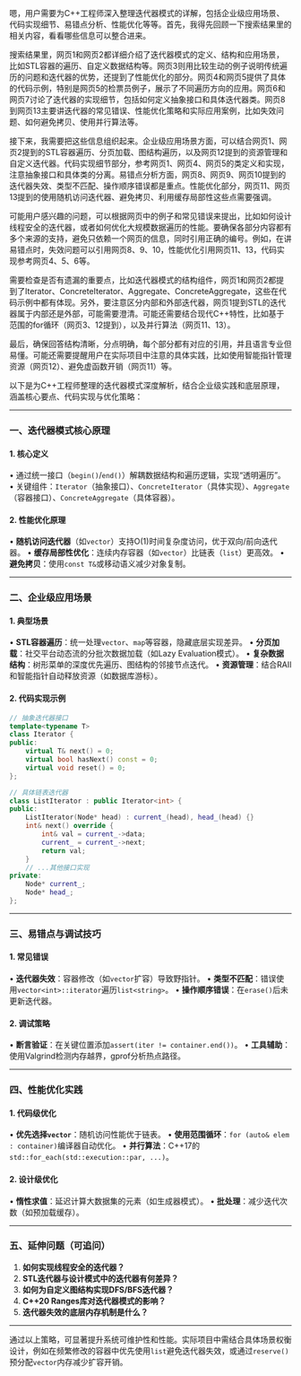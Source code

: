 嗯，用户需要为C++工程师深入整理迭代器模式的详解，包括企业级应用场景、代码实现细节、易错点分析、性能优化等等。首先，我得先回顾一下搜索结果里的相关内容，看看哪些信息可以整合进来。

搜索结果里，网页1和网页2都详细介绍了迭代器模式的定义、结构和应用场景，比如STL容器的遍历、自定义数据结构等。网页3则用比较生动的例子说明传统遍历的问题和迭代器的优势，还提到了性能优化的部分。网页4和网页5提供了具体的代码示例，特别是网页5的检票员例子，展示了不同遍历方向的应用。网页6和网页7讨论了迭代器的实现细节，包括如何定义抽象接口和具体迭代器类。网页8到网页13主要讲迭代器的常见错误、性能优化策略和实际应用案例，比如失效问题、如何避免拷贝、使用并行算法等。

接下来，我需要把这些信息组织起来。企业级应用场景方面，可以结合网页1、网页2提到的STL容器遍历、分页加载、图结构遍历，以及网页12提到的资源管理和自定义迭代器。代码实现细节部分，参考网页1、网页4、网页5的类定义和实现，注意抽象接口和具体类的分离。易错点分析方面，网页8、网页9、网页10提到的迭代器失效、类型不匹配、操作顺序错误都是重点。性能优化部分，网页11、网页13提到的使用随机访问迭代器、避免拷贝、利用缓存局部性这些点需要强调。

可能用户感兴趣的问题，可以根据网页中的例子和常见错误来提出，比如如何设计线程安全的迭代器，或者如何优化大规模数据遍历的性能。要确保各部分内容都有多个来源的支持，避免只依赖一个网页的信息，同时引用正确的编号。例如，在讲易错点时，失效问题可以引用网页8、9、10，性能优化引用网页11、13，代码实现参考网页4、5、6等。

需要检查是否有遗漏的重要点，比如迭代器模式的结构组件，网页1和网页2都提到了Iterator、ConcreteIterator、Aggregate、ConcreteAggregate，这些在代码示例中都有体现。另外，要注意区分内部和外部迭代器，网页1提到STL的迭代器属于内部还是外部，可能需要澄清。可能还需要结合现代C++特性，比如基于范围的for循环（网页3、12提到），以及并行算法（网页11、13）。

最后，确保回答结构清晰，分点明确，每个部分都有对应的引用，并且语言专业但易懂。可能还需要提醒用户在实际项目中注意的具体实践，比如使用智能指针管理资源（网页12）、避免虚函数开销（网页11）等。




以下是为C++工程师整理的迭代器模式深度解析，结合企业级实践和底层原理，涵盖核心要点、代码实现与优化策略：

---

### 一、迭代器模式核心原理
#### 1. **核心定义**
• 通过统一接口（`begin()`/`end()`）解耦数据结构和遍历逻辑，实现“透明遍历”。
• 关键组件：`Iterator`（抽象接口）、`ConcreteIterator`（具体实现）、`Aggregate`（容器接口）、`ConcreteAggregate`（具体容器）。

#### 2. **性能优化原理**
• **随机访问迭代器**（如`vector`）支持O(1)时间复杂度访问，优于双向/前向迭代器。
• **缓存局部性优化**：连续内存容器（如`vector`）比链表（`list`）更高效。
• **避免拷贝**：使用`const T&`或移动语义减少对象复制。

---

### 二、企业级应用场景
#### 1. **典型场景**
• **STL容器遍历**：统一处理`vector`、`map`等容器，隐藏底层实现差异。
• **分页加载**：社交平台动态流的分批次数据加载（如Lazy Evaluation模式）。
• **复杂数据结构**：树形菜单的深度优先遍历、图结构的邻接节点迭代。
• **资源管理**：结合RAII和智能指针自动释放资源（如数据库游标）。

#### 2. **代码实现示例**
```cpp
// 抽象迭代器接口
template<typename T>
class Iterator {
public:
    virtual T& next() = 0;
    virtual bool hasNext() const = 0;
    virtual void reset() = 0;
};

// 具体链表迭代器
class ListIterator : public Iterator<int> {
public:
    ListIterator(Node* head) : current_(head), head_(head) {}
    int& next() override {
        int& val = current_->data;
        current_ = current_->next;
        return val;
    }
    // ...其他接口实现
private:
    Node* current_;
    Node* head_;
};
```

---

### 三、易错点与调试技巧
#### 1. **常见错误**
• **迭代器失效**：容器修改（如`vector`扩容）导致野指针。
• **类型不匹配**：错误使用`vector<int>::iterator`遍历`list<string>`。
• **操作顺序错误**：在`erase()`后未更新迭代器。

#### 2. **调试策略**
• **断言验证**：在关键位置添加`assert(iter != container.end())`。
• **工具辅助**：使用Valgrind检测内存越界，gprof分析热点路径。

---

### 四、性能优化实践
#### 1. **代码级优化**
• **优先选择`vector`**：随机访问性能优于链表。
• **使用范围循环**：`for (auto& elem : container)`编译器自动优化。
• **并行算法**：C++17的`std::for_each(std::execution::par, ...)`。

#### 2. **设计级优化**
• **惰性求值**：延迟计算大数据集的元素（如生成器模式）。
• **批处理**：减少迭代次数（如预加载缓存）。

---

### 五、延伸问题（可追问）
1. **如何实现线程安全的迭代器？**
2. **STL迭代器与设计模式中的迭代器有何差异？**
3. **如何为自定义图结构实现DFS/BFS迭代器？**
4. **C++20 Ranges库对迭代器模式的影响？**
5. **迭代器失效的底层内存机制是什么？**

---

通过以上策略，可显著提升系统可维护性和性能。实际项目中需结合具体场景权衡设计，例如在频繁修改的容器中优先使用`list`避免迭代器失效，或通过`reserve()`预分配`vector`内存减少扩容开销。